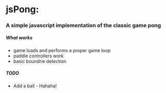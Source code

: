 # jsPong: 
### A simple javascript implementation of the classic game pong

##### What works
* game loads and performs a proper game loop
* paddle controllers work
* basic boundrie detection

##### TODO
* Add a ball - Hahaha!

